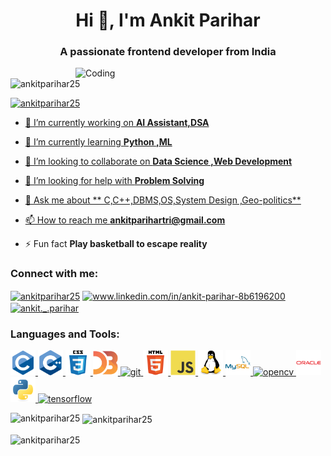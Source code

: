 
<h1 align="center">Hi 👋, I'm Ankit Parihar</h1>
<h3 align="center">A passionate frontend developer  from India</h3>

<img align="right" alt="Coding" width="400" src="https://gist.githubusercontent.com/MedRedha/fd8e2481bde2610c96b9aafde543879c/raw/88624e8d31c4295973dcb7c900dacf0edc0a6d99/coding.gif">
<p align="left"> <img src="https://komarev.com/ghpvc/?username=ankitparihar25&label=Profile%20views&color=0e75b6&style=flat" alt="ankitparihar25" /> </p>

<p align="left"> <a href="https://twitter.com/ankitparihar25" target="blank"><img src="https://img.shields.io/twitter/follow/ankitparihar25?logo=twitter&style=for-the-badge" alt="ankitparihar25" > </p>

- 🔭 I’m currently working on **AI Assistant,DSA**

- 🌱 I’m currently learning **Python ,ML**

- 👯 I’m looking to collaborate on **Data Science ,Web Development**

- 🤝 I’m looking for help with **Problem Solving**

- 💬 Ask me about ** C,C++,DBMS,OS,System Design ,Geo-politics**

- 📫 How to reach me **ankitparihartri@gmail.com**

- ⚡ Fun fact **Play basketball to escape reality**

<h3 align="left">Connect with me:</h3>
<p align="left">
<a href="https://twitter.com/ankitparihar25" target="blank"><img align="center" src="https://raw.githubusercontent.com/rahuldkjain/github-profile-readme-generator/master/src/images/icons/Social/twitter.svg" alt="ankitparihar25" height="30" width="40" /></a>
<a href="https://linkedin.com/in/www.linkedin.com/in/ankit-parihar-8b6196200" target="blank"><img align="center" src="https://raw.githubusercontent.com/rahuldkjain/github-profile-readme-generator/master/src/images/icons/Social/linked-in-alt.svg" alt="www.linkedin.com/in/ankit-parihar-8b6196200" height="30" width="40" /></a>
<a href="https://instagram.com/ankit._.parihar" target="blank"><img align="center" src="https://raw.githubusercontent.com/rahuldkjain/github-profile-readme-generator/master/src/images/icons/Social/instagram.svg" alt="ankit._.parihar" height="30" width="40" /></a>
</p>

<h3 align="left">Languages and Tools:</h3>
<p align="left"> <a href="https://www.cprogramming.com/" target="_blank" rel="noreferrer"> <img src="https://raw.githubusercontent.com/devicons/devicon/master/icons/c/c-original.svg" alt="c" width="40" height="40"/> </a> <a href="https://www.w3schools.com/cpp/" target="_blank" rel="noreferrer"> <img src="https://raw.githubusercontent.com/devicons/devicon/master/icons/cplusplus/cplusplus-original.svg" alt="cplusplus" width="40" height="40"/> </a> <a href="https://www.w3schools.com/css/" target="_blank" rel="noreferrer"> <img src="https://raw.githubusercontent.com/devicons/devicon/master/icons/css3/css3-original-wordmark.svg" alt="css3" width="40" height="40"/> </a> <a href="https://d3js.org/" target="_blank" rel="noreferrer"> <img src="https://raw.githubusercontent.com/devicons/devicon/master/icons/d3js/d3js-original.svg" alt="d3js" width="40" height="40"/> </a> <a href="https://git-scm.com/" target="_blank" rel="noreferrer"> <img src="https://www.vectorlogo.zone/logos/git-scm/git-scm-icon.svg" alt="git" width="40" height="40"/> </a> <a href="https://www.w3.org/html/" target="_blank" rel="noreferrer"> <img src="https://raw.githubusercontent.com/devicons/devicon/master/icons/html5/html5-original-wordmark.svg" alt="html5" width="40" height="40"/> </a> <a href="https://developer.mozilla.org/en-US/docs/Web/JavaScript" target="_blank" rel="noreferrer"> <img src="https://raw.githubusercontent.com/devicons/devicon/master/icons/javascript/javascript-original.svg" alt="javascript" width="40" height="40"/> </a> <a href="https://www.linux.org/" target="_blank" rel="noreferrer"> <img src="https://raw.githubusercontent.com/devicons/devicon/master/icons/linux/linux-original.svg" alt="linux" width="40" height="40"/> </a> <a href="https://www.mysql.com/" target="_blank" rel="noreferrer"> <img src="https://raw.githubusercontent.com/devicons/devicon/master/icons/mysql/mysql-original-wordmark.svg" alt="mysql" width="40" height="40"/> </a> <a href="https://opencv.org/" target="_blank" rel="noreferrer"> <img src="https://www.vectorlogo.zone/logos/opencv/opencv-icon.svg" alt="opencv" width="40" height="40"/> </a> <a href="https://www.oracle.com/" target="_blank" rel="noreferrer"> <img src="https://raw.githubusercontent.com/devicons/devicon/master/icons/oracle/oracle-original.svg" alt="oracle" width="40" height="40"/> </a> <a href="https://www.python.org" target="_blank" rel="noreferrer"> <img src="https://raw.githubusercontent.com/devicons/devicon/master/icons/python/python-original.svg" alt="python" width="40" height="40"/> </a> <a href="https://www.tensorflow.org" target="_blank" rel="noreferrer"> <img src="https://www.vectorlogo.zone/logos/tensorflow/tensorflow-icon.svg" alt="tensorflow" width="40" height="40"/> </a> </p>

<p><img align="left" src="https://github-readme-stats.vercel.app/api/top-langs?username=ankitparihar25&show_icons=true&locale=en&layout=compact" alt="ankitparihar25" /></p>

<p>&nbsp;<img align="center" src="https://github-readme-stats.vercel.app/api?username=ankitparihar25&show_icons=true&locale=en" alt="ankitparihar25" /></p>

<p><img align="center" src="https://github-readme-streak-stats.herokuapp.com/?user=ankitparihar25&" alt="ankitparihar25" /></p>
